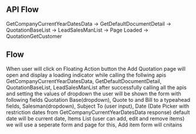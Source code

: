 ## API Flow
GetCompanyCurrentYearDatesData -> GetDefaultDocumentDetail -> QuotationBaseList -> LeadSalesManList -> Page Loaded -> QuotationGetCustomer

## Flow

When user will click on Floating Action button the Add Quotation page will open and display a loading indicator while calling the follwing apis GetCompanyCurrentYearDatesData, GetDefaultDocumentDetail, QuotationBaseList, LeadSalesManList after successfully calling all the apis and setting the values of dropdown the user will be shown the form with following fields Quotation Base(dropdown), Quote to and Bill to a typeahead fields, Salesman(dropdown), Subject To (user input), Date (Date Picker with restriction dates from GetCompanyCurrentYearDatesData response) default date will be current date, Items List (user can add, edit and remove items) we will use a seperate form and page for this, Add item form will cnitains